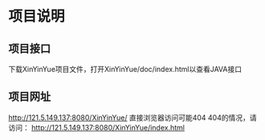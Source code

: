 # 项目说明

## 项目接口
下载XinYinYue项目文件，打开XinYinYue/doc/index.html以查看JAVA接口

## 项目网址
http://121.5.149.137:8080/XinYinYue/
直接浏览器访问可能404
404的情况，请访问：
http://121.5.149.137:8080/XinYinYue/index.html
